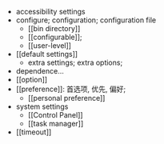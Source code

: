 - accessibility settings
- configure; configuration; configuration file
    - [[bin directory]]
    - [[configurable]];
    - [[user-level]]
- [[default settings]]
    - extra settings; extra options;
- dependence...
- [[option]]
- [[preference]]: 首选项, 优先, 偏好;
    - [[personal preference]]
- system settings
    - [[Control Panel]]
    - [[task manager]]
- [[timeout]]
